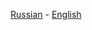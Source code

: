 [Russian](https://github.com/driversline/nginx/main/ip/Russian.md) - [English](https://github.com/driversline/nginx/main/ip/English.md)
